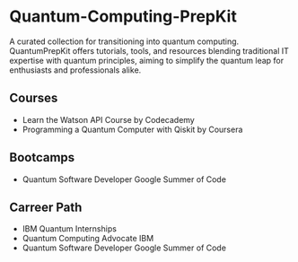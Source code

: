 # Quantum-Computing-PrepKit
A curated collection for transitioning into quantum computing. QuantumPrepKit offers tutorials, tools, and resources blending traditional IT expertise with quantum principles, aiming to simplify the quantum leap for enthusiasts and professionals alike.

## Courses
- Learn the Watson API Course by Codecademy
- Programming a Quantum Computer with Qiskit by Coursera

## Bootcamps
- Quantum Software Developer Google Summer of Code

## Carreer Path
- IBM Quantum Internships
- Quantum Computing Advocate IBM
- Quantum Software Developer Google Summer of Code
